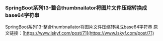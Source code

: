  ### SpringBoot系列13-整合thumbnailator将图片文件压缩转换成base64字符串
 
 SpringBoot系列13-整合thumbnailator将图片文件压缩转换成base64字符串 
 原文链接：[https://www.lskyf.com/post/71](https://www.lskyf.com/post/71)
